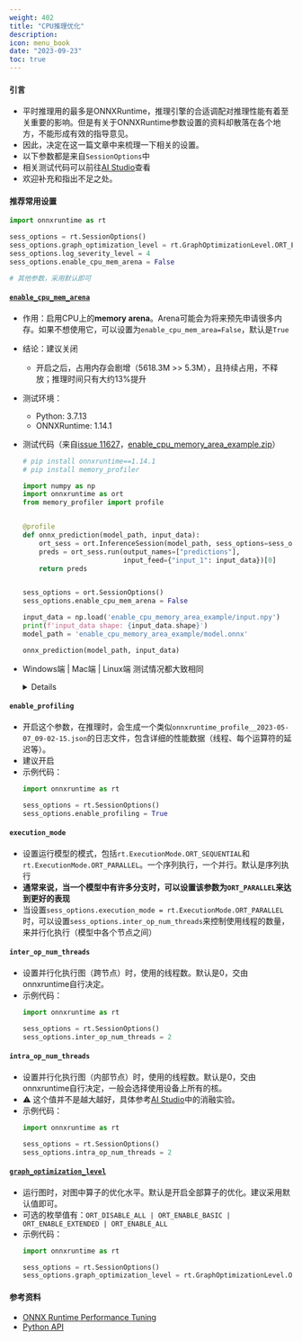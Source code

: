 ```yaml
---
weight: 402
title: "CPU推理优化"
description:
icon: menu_book
date: "2023-09-23"
toc: true
---
```


#### 引言
- 平时推理用的最多是ONNXRuntime，推理引擎的合适调配对推理性能有着至关重要的影响。但是有关于ONNXRuntime参数设置的资料却散落在各个地方，不能形成有效的指导意见。
- 因此，决定在这一篇文章中来梳理一下相关的设置。
- 以下参数都是来自`SessionOptions`中
- 相关测试代码可以前往[AI Studio](https://aistudio.baidu.com/aistudio/projectdetail/6109918?sUid=57084&shared=1&ts=1683438418669)查看
- 欢迎补充和指出不足之处。

#### 推荐常用设置
```python {linenos=table}
import onnxruntime as rt

sess_options = rt.SessionOptions()
sess_options.graph_optimization_level = rt.GraphOptimizationLevel.ORT_ENABLE_ALL
sess_options.log_severity_level = 4
sess_options.enable_cpu_mem_arena = False

# 其他参数，采用默认即可
```

#### [`enable_cpu_mem_arena`](https://onnxruntime.ai/docs/api/python/api_summary.html#onnxruntime.SessionOptions.enable_cpu_mem_arena)
- 作用：启用CPU上的**memory arena**。Arena可能会为将来预先申请很多内存。如果不想使用它，可以设置为`enable_cpu_mem_area=False`，默认是`True`
- 结论：建议关闭
  - 开启之后，占用内存会剧增（5618.3M >> 5.3M），且持续占用，不释放；推理时间只有大约13%提升

- 测试环境：
    - Python: 3.7.13
    - ONNXRuntime: 1.14.1
- 测试代码（来自[issue 11627](https://github.com/microsoft/onnxruntime/issues/11627)，[enable_cpu_memory_area_example.zip](https://github.com/microsoft/onnxruntime/files/8772315/enable_cpu_memory_area_example.zip)）
    ```python {linenos=table}
    # pip install onnxruntime==1.14.1
    # pip install memory_profiler

    import numpy as np
    import onnxruntime as ort
    from memory_profiler import profile


    @profile
    def onnx_prediction(model_path, input_data):
        ort_sess = ort.InferenceSession(model_path, sess_options=sess_options)
        preds = ort_sess.run(output_names=["predictions"],
                             input_feed={"input_1": input_data})[0]
        return preds


    sess_options = ort.SessionOptions()
    sess_options.enable_cpu_mem_arena = False

    input_data = np.load('enable_cpu_memory_area_example/input.npy')
    print(f'input_data shape: {input_data.shape}')
    model_path = 'enable_cpu_memory_area_example/model.onnx'

    onnx_prediction(model_path, input_data)
    ```
- Windows端 | Mac端 | Linux端 测试情况都大致相同
    <details>

    - `enable_cpu_mem_arena=True`
        ```bash {linenos=table}
        (demo) PS G:> python .\test_enable_cpu_mem_arena.py
        enable_cpu_mem_arena: True
        input_data shape: (32, 200, 200, 1)
        Filename: .\test_enable_cpu_mem_arena.py

        Line #    Mem usage    Increment  Occurrences   Line Contents
        =============================================================
            7     69.1 MiB     69.1 MiB           1   @profile
            8                                         def onnx_prediction(model_path, input_data):
            9     77.2 MiB      8.1 MiB           1       ort_sess = ort.InferenceSession(model_path, sess_options=sess_options)
            10     77.2 MiB      0.0 MiB           1       preds = ort_sess.run(output_names=["predictions"],
            11   5695.5 MiB   5618.3 MiB           1                            input_feed={"input_1": input_data})[0]
            12   5695.5 MiB      0.0 MiB           1       return preds
        ```
    - `enable_cpu_mem_arena=False`
        ```bash {linenos=table}
        (demo) PS G:> python .\test_enable_cpu_mem_arena.py
        enable_cpu_mem_arena: False
        input_data shape: (32, 200, 200, 1)
        Filename: .\test_enable_cpu_mem_arena.py

        Line #    Mem usage    Increment  Occurrences   Line Contents
        =============================================================
            7     69.1 MiB     69.1 MiB           1   @profile
            8                                         def onnx_prediction(model_path, input_data):
            9     76.9 MiB      7.8 MiB           1       ort_sess = ort.InferenceSession(model_path, sess_options=sess_options)
            10     76.9 MiB      0.0 MiB           1       preds = ort_sess.run(output_names=["predictions"],
            11     82.1 MiB      5.3 MiB           1                            input_feed={"input_1": input_data})[0]
            12     82.1 MiB      0.0 MiB           1       return preds
        ```

    </details>

#### `enable_profiling`
- 开启这个参数，在推理时，会生成一个类似`onnxruntime_profile__2023-05-07_09-02-15.json`的日志文件，包含详细的性能数据（线程、每个运算符的延迟等）。
- 建议开启
- 示例代码：
    ```python {linenos=table}
    import onnxruntime as rt

    sess_options = rt.SessionOptions()
    sess_options.enable_profiling = True
    ```

#### `execution_mode`
- 设置运行模型的模式，包括`rt.ExecutionMode.ORT_SEQUENTIAL`和`rt.ExecutionMode.ORT_PARALLEL`。一个序列执行，一个并行。默认是序列执行
- **通常来说，当一个模型中有许多分支时，可以设置该参数为`ORT_PARALLEL`来达到更好的表现**
- 当设置`sess_options.execution_mode = rt.ExecutionMode.ORT_PARALLEL`时，可以设置`sess_options.inter_op_num_threads`来控制使用线程的数量，来并行化执行（模型中各个节点之间）

#### `inter_op_num_threads`
- 设置并行化执行图（跨节点）时，使用的线程数。默认是0，交由onnxruntime自行决定。
- 示例代码：
    ```python {linenos=table}
    import onnxruntime as rt

    sess_options = rt.SessionOptions()
    sess_options.inter_op_num_threads = 2
    ```

#### `intra_op_num_threads`
- 设置并行化执行图（内部节点）时，使用的线程数。默认是0，交由onnxruntime自行决定，一般会选择使用设备上所有的核。
- ⚠️ 这个值并不是越大越好，具体参考[AI Studio](https://aistudio.baidu.com/aistudio/projectdetail/6109918?sUid=57084&shared=1&ts=1683438418669)中的消融实验。
- 示例代码：
    ```python {linenos=table}
    import onnxruntime as rt

    sess_options = rt.SessionOptions()
    sess_options.intra_op_num_threads = 2
    ```

#### [`graph_optimization_level`](https://github.com/microsoft/onnxruntime-openenclave/blob/openenclave-public/docs/ONNX_Runtime_Graph_Optimizations.md)
- 运行图时，对图中算子的优化水平。默认是开启全部算子的优化。建议采用默认值即可。
- 可选的枚举值有：`ORT_DISABLE_ALL | ORT_ENABLE_BASIC | ORT_ENABLE_EXTENDED | ORT_ENABLE_ALL`
- 示例代码：
    ```python {linenos=table}
    import onnxruntime as rt

    sess_options = rt.SessionOptions()
    sess_options.graph_optimization_level = rt.GraphOptimizationLevel.ORT_ENABLE_ALL
    ```

#### 参考资料
- [ONNX Runtime Performance Tuning](https://github.com/microsoft/onnxruntime-openenclave/blob/openenclave-public/docs/ONNX_Runtime_Perf_Tuning.md)
- [Python API](https://onnxruntime.ai/docs/api/python/api_summary.html)
